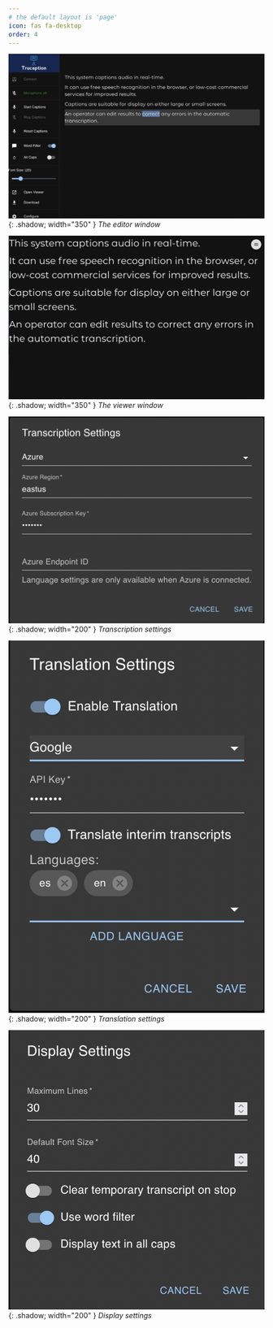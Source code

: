 ```yaml
---
# the default layout is 'page'
icon: fas fa-desktop
order: 4
---
```


![Editor Window](/assets/img/screenshots/editor.png){: .shadow; width="350" }
_The editor window_

![Viewer Window](/assets/img/screenshots/viewer.png){: .shadow; width="350" }
_The viewer window_

![Transcription Settings](/assets/img/screenshots/transcription-settings.png){: .shadow; width="200" }
_Transcription settings_

![Translation Settings](/assets/img/screenshots/translation-settings.png){: .shadow; width="200" }
_Translation settings_

![Display Settings](/assets/img/screenshots/display-settings.png){: .shadow; width="200" }
_Display settings_
